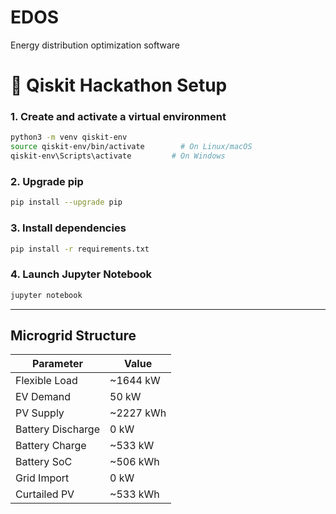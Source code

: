 # EDOS
Energy distribution optimization  software


# 🧪 Qiskit Hackathon Setup

### 1. Create and activate a virtual environment

```bash
python3 -m venv qiskit-env
source qiskit-env/bin/activate        # On Linux/macOS
qiskit-env\Scripts\activate         # On Windows
```

### 2. Upgrade pip

```bash
pip install --upgrade pip
```

### 3. Install dependencies

```bash
pip install -r requirements.txt
```

### 4. Launch Jupyter Notebook

```bash
jupyter notebook
```

---



## Microgrid Structure

| Parameter          | Value       |
|--------------------|-------------|
| Flexible Load      | ~1644 kW    |
| EV Demand          | 50 kW       |
| PV Supply          | ~2227 kWh   |
| Battery Discharge  | 0 kW        |
| Battery Charge     | ~533 kW     |
| Battery SoC        | ~506 kWh    |
| Grid Import        | 0 kW        |
| Curtailed PV       | ~533 kWh    |
